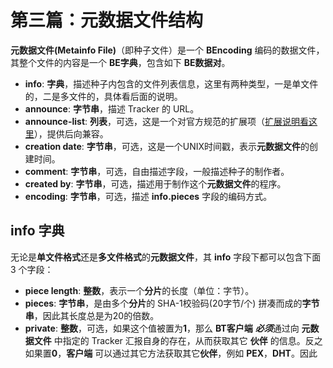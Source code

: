 # 第三篇：元数据文件结构

**元数据文件(Metainfo File)**（即种子文件）是一个 **BEncoding** 编码的数据文件，其整个文件的内容是一个 **BE字典**，包含如下 **BE数据对**。

- **info**: **字典**，描述种子内包含的文件列表信息，这里有两种类型，一是单文件的，二是多文件的，具体看后面的说明。
- **announce**: **字节串**，描述 Tracker 的 URL。
- **announce-list**: **列表**，可选，这是一个对官方规范的扩展项（[扩展说明看这里](http://bittorrent.org/beps/bep_0012.html)），提供后向兼容。
- **creation date**: **字节串**，可选，这是一个UNIX时间戳，表示**元数据文件**的创建时间。
- **comment**: **字节串**，可选，自由描述字段，一般描述种子的制作者。
- **created by**: **字节串**，可选，描述用于制作这个**元数据文件**的程序。
- **encoding**: **字节串**，可选，描述 **info.pieces** 字段的编码方式。

## info 字典

无论是**单文件格式**还是**多文件格式**的**元数据文件**，其 **info** 字段下都可以包含下面 3 个字段：

- **piece length**: **整数**，表示一个**分片**的长度（单位：字节）。
- **pieces**: **字节串**，是由多个**分片**的 SHA-1校验码(20字节/个) 拼凑而成的**字节串**，因此其长度总是为20的倍数。
- **private**: **整数**，可选，如果这个值被置为**1**，那么 **BT客户端** ***必须***通过向 **元数据文件** 中指定的 Tracker 汇报自身的存在，从而获取其它 **伙伴** 的信息。反之如果置**0**，**客户端** 可以通过其它方法获取其它**伙伴**，例如 **PEX**，**DHT**。因此
